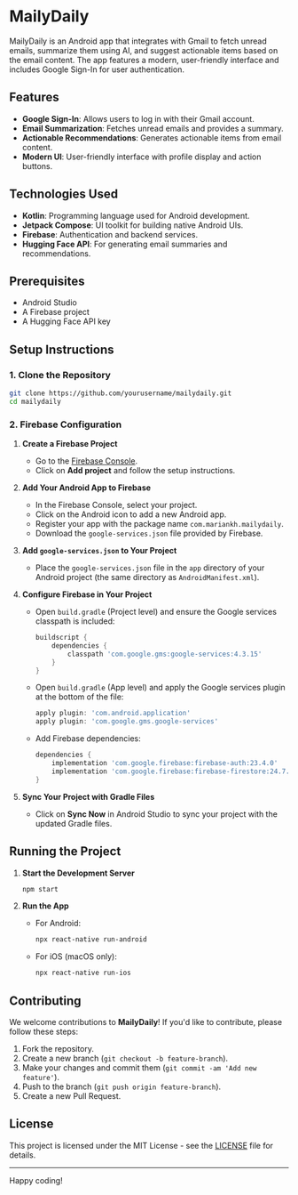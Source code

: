 # MailyDaily

MailyDaily is an Android app that integrates with Gmail to fetch unread emails, summarize them using AI, and suggest actionable items based on the email content. The app features a modern, user-friendly interface and includes Google Sign-In for user authentication.

## Features

- **Google Sign-In**: Allows users to log in with their Gmail account.
- **Email Summarization**: Fetches unread emails and provides a summary.
- **Actionable Recommendations**: Generates actionable items from email content.
- **Modern UI**: User-friendly interface with profile display and action buttons.

## Technologies Used

- **Kotlin**: Programming language used for Android development.
- **Jetpack Compose**: UI toolkit for building native Android UIs.
- **Firebase**: Authentication and backend services.
- **Hugging Face API**: For generating email summaries and recommendations.

## Prerequisites

- Android Studio
- A Firebase project
- A Hugging Face API key

## Setup Instructions

### 1. Clone the Repository

```bash
git clone https://github.com/yourusername/mailydaily.git
cd mailydaily
```

### 2.  Firebase Configuration

1. **Create a Firebase Project**

    - Go to the [Firebase Console](https://console.firebase.google.com/).
    - Click on **Add project** and follow the setup instructions.

2. **Add Your Android App to Firebase**

    - In the Firebase Console, select your project.
    - Click on the Android icon to add a new Android app.
    - Register your app with the package name `com.mariankh.mailydaily`.
    - Download the `google-services.json` file provided by Firebase.

3. **Add `google-services.json` to Your Project**

    - Place the `google-services.json` file in the `app` directory of your Android project (the same directory as `AndroidManifest.xml`).

4. **Configure Firebase in Your Project**

    - Open `build.gradle` (Project level) and ensure the Google services classpath is included:

      ```groovy
      buildscript {
          dependencies {
              classpath 'com.google.gms:google-services:4.3.15'
          }
      }
      ```

    - Open `build.gradle` (App level) and apply the Google services plugin at the bottom of the file:

      ```groovy
      apply plugin: 'com.android.application'
      apply plugin: 'com.google.gms.google-services'
      ```

    - Add Firebase dependencies:

      ```groovy
      dependencies {
          implementation 'com.google.firebase:firebase-auth:23.4.0'
          implementation 'com.google.firebase:firebase-firestore:24.7.0'
      }
      ```

5. **Sync Your Project with Gradle Files**

    - Click on **Sync Now** in Android Studio to sync your project with the updated Gradle files.

## Running the Project

1. **Start the Development Server**

    ```bash
    npm start
    ```

2. **Run the App**

    - For Android:

      ```bash
      npx react-native run-android
      ```

    - For iOS (macOS only):

      ```bash
      npx react-native run-ios
      ```

## Contributing

We welcome contributions to **MailyDaily**! If you'd like to contribute, please follow these steps:

1. Fork the repository.
2. Create a new branch (`git checkout -b feature-branch`).
3. Make your changes and commit them (`git commit -am 'Add new feature'`).
4. Push to the branch (`git push origin feature-branch`).
5. Create a new Pull Request.

## License

This project is licensed under the MIT License - see the [LICENSE](LICENSE) file for details.

---

Happy coding!
